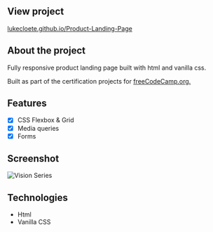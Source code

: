 ## View project

[lukecloete.github.io/Product-Landing-Page](https://lukecloete.github.io/Product-Landing-Page/)

## About the project

Fully responsive product landing page built with html and vanilla css.

Built as part of the certification projects for [freeCodeCamp.org.](https://www.freecodecamp.org/learn/2022/responsive-web-design/build-a-product-landing-page-project/build-a-product-landing-page)

## Features

- [x] CSS Flexbox & Grid
- [x] Media queries
- [x] Forms

## Screenshot

![Vision Series](https://github.com/LukeCloete/Product-Landing-Page/assets/114778021/ae746be3-8a71-40ff-8b3c-b7e4a6401d5a)

## Technologies

- Html
- Vanilla CSS
